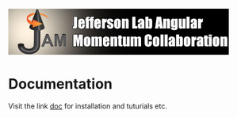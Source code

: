 ![jamlogo](logos/jam.jpg)

# Documentation 

Visit the link [doc] for installation and tuturials etc. 

[doc]:https://jeffersonlab.github.io/fitpack2/













